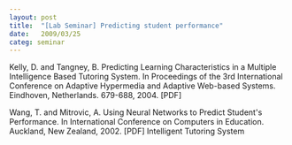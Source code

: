 ```yaml
---
layout: post
title:  "[Lab Seminar] Predicting student performance"
date:   2009/03/25
categ: seminar
---
```






Kelly, D. and Tangney, B. Predicting Learning Characteristics in a Multiple Intelligence Based Tutoring System. In Proceedings of the 3rd International Conference on Adaptive Hypermedia and Adaptive Web-based Systems. Eindhoven, Netherlands. 679-688, 2004. [PDF]



Wang, T. and Mitrovic, A. Using Neural Networks to Predict Student's Performance. In International Conference on Computers in Education. Auckland, New Zealand, 2002. [PDF]	Intelligent Tutoring System



 

